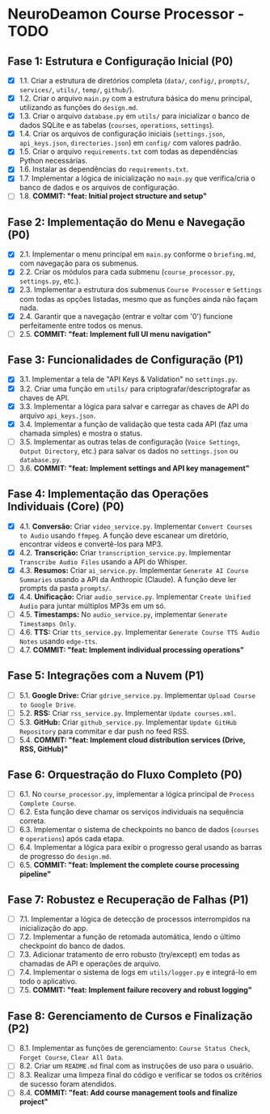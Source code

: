 # NeuroDeamon Course Processor - TODO

## Fase 1: Estrutura e Configuração Inicial (P0)

- [x] 1.1. Criar a estrutura de diretórios completa (`data/`, `config/`, `prompts/`, `services/`, `utils/`, `temp/`, `github/`).
- [x] 1.2. Criar o arquivo `main.py` com a estrutura básica do menu principal, utilizando as funções do `design.md`.
- [x] 1.3. Criar o arquivo `database.py` em `utils/` para inicializar o banco de dados SQLite e as tabelas (`courses`, `operations`, `settings`).
- [x] 1.4. Criar os arquivos de configuração iniciais (`settings.json`, `api_keys.json`, `directories.json`) em `config/` com valores padrão.
- [x] 1.5. Criar o arquivo `requirements.txt` com todas as dependências Python necessárias.
- [x] 1.6. Instalar as dependências do `requirements.txt`.
- [x] 1.7. Implementar a lógica de inicialização no `main.py` que verifica/cria o banco de dados e os arquivos de configuração.
- [ ] 1.8. **COMMIT: "feat: Initial project structure and setup"**

## Fase 2: Implementação do Menu e Navegação (P0)

- [x] 2.1. Implementar o menu principal em `main.py` conforme o `briefing.md`, com navegação para os submenus.
- [x] 2.2. Criar os módulos para cada submenu (`course_processor.py`, `settings.py`, etc.).
- [x] 2.3. Implementar a estrutura dos submenus `Course Processor` e `Settings` com todas as opções listadas, mesmo que as funções ainda não façam nada.
- [x] 2.4. Garantir que a navegação (entrar e voltar com '0') funcione perfeitamente entre todos os menus.
- [ ] 2.5. **COMMIT: "feat: Implement full UI menu navigation"**

## Fase 3: Funcionalidades de Configuração (P1)

- [x] 3.1. Implementar a tela de "API Keys & Validation" no `settings.py`.
- [x] 3.2. Criar uma função em `utils/` para criptografar/descriptografar as chaves de API.
- [x] 3.3. Implementar a lógica para salvar e carregar as chaves de API do arquivo `api_keys.json`.
- [x] 3.4. Implementar a função de validação que testa cada API (faz uma chamada simples) e mostra o status.
- [ ] 3.5. Implementar as outras telas de configuração (`Voice Settings`, `Output Directory`, etc.) para salvar os dados no `settings.json` ou `database.py`.
- [ ] 3.6. **COMMIT: "feat: Implement settings and API key management"**

## Fase 4: Implementação das Operações Individuais (Core) (P0)

- [x] 4.1. **Conversão:** Criar `video_service.py`. Implementar `Convert Courses to Audio` usando `ffmpeg`. A função deve escanear um diretório, encontrar vídeos e convertê-los para MP3.
- [x] 4.2. **Transcrição:** Criar `transcription_service.py`. Implementar `Transcribe Audio Files` usando a API do Whisper.
- [x] 4.3. **Resumos:** Criar `ai_service.py`. Implementar `Generate AI Course Summaries` usando a API da Anthropic (Claude). A função deve ler prompts da pasta `prompts/`.
- [x] 4.4. **Unificação:** Criar `audio_service.py`. Implementar `Create Unified Audio` para juntar múltiplos MP3s em um só.
- [ ] 4.5. **Timestamps:** No `audio_service.py`, implementar `Generate Timestamps Only`.
- [ ] 4.6. **TTS:** Criar `tts_service.py`. Implementar `Generate Course TTS Audio Notes` usando `edge-tts`.
- [ ] 4.7. **COMMIT: "feat: Implement individual processing operations"**

## Fase 5: Integrações com a Nuvem (P1)

- [ ] 5.1. **Google Drive:** Criar `gdrive_service.py`. Implementar `Upload Course to Google Drive`.
- [ ] 5.2. **RSS:** Criar `rss_service.py`. Implementar `Update courses.xml`.
- [ ] 5.3. **GitHub:** Criar `github_service.py`. Implementar `Update GitHub Repository` para commitar e dar push no feed RSS.
- [ ] 5.4. **COMMIT: "feat: Implement cloud distribution services (Drive, RSS, GitHub)"**

## Fase 6: Orquestração do Fluxo Completo (P0)

- [ ] 6.1. No `course_processor.py`, implementar a lógica principal de `Process Complete Course`.
- [ ] 6.2. Esta função deve chamar os serviços individuais na sequência correta.
- [ ] 6.3. Implementar o sistema de checkpoints no banco de dados (`courses` e `operations`) após cada etapa.
- [ ] 6.4. Implementar a lógica para exibir o progresso geral usando as barras de progresso do `design.md`.
- [ ] 6.5. **COMMIT: "feat: Implement the complete course processing pipeline"**

## Fase 7: Robustez e Recuperação de Falhas (P1)

- [ ] 7.1. Implementar a lógica de detecção de processos interrompidos na inicialização do app.
- [ ] 7.2. Implementar a função de retomada automática, lendo o último checkpoint do banco de dados.
- [ ] 7.3. Adicionar tratamento de erro robusto (try/except) em todas as chamadas de API e operações de arquivo.
- [ ] 7.4. Implementar o sistema de logs em `utils/logger.py` e integrá-lo em todo o aplicativo.
- [ ] 7.5. **COMMIT: "feat: Implement failure recovery and robust logging"**

## Fase 8: Gerenciamento de Cursos e Finalização (P2)

- [ ] 8.1. Implementar as funções de gerenciamento: `Course Status Check`, `Forget Course`, `Clear All Data`.
- [ ] 8.2. Criar um `README.md` final com as instruções de uso para o usuário.
- [ ] 8.3. Realizar uma limpeza final do código e verificar se todos os critérios de sucesso foram atendidos.
- [ ] 8.4. **COMMIT: "feat: Add course management tools and finalize project"**
